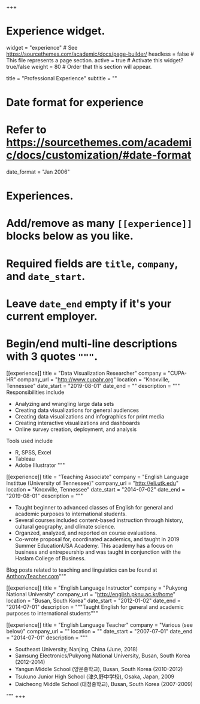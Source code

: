 +++
# Experience widget.
widget = "experience"  # See https://sourcethemes.com/academic/docs/page-builder/
headless = false  # This file represents a page section.
active = true  # Activate this widget? true/false
weight = 80  # Order that this section will appear.

title = "Professional Experience"
subtitle = ""

# Date format for experience
#   Refer to https://sourcethemes.com/academic/docs/customization/#date-format
date_format = "Jan 2006"

# Experiences.
#   Add/remove as many `[[experience]]` blocks below as you like.
#   Required fields are `title`, `company`, and `date_start`.
#   Leave `date_end` empty if it's your current employer.
#   Begin/end multi-line descriptions with 3 quotes `"""`.
[[experience]]
  title = "Data Visualization Researcher"
  company = "CUPA-HR"
  company_url = "http://www.cupahr.org"
  location = "Knoxville, Tennessee"
  date_start = "2019-08-01"
  date_end = ""
  description = """
  Responsibilities include
  
  * Analyzing and wrangling large data sets
  * Creating data visualizations for general audiences
  * Creating data visualizations and infographics for print media
  * Creating interactive visualizations and dashboards
  * Online survey creation, deployment, and analysis
  
  Tools used include
  
  * R, SPSS, Excel
  * Tableau
  * Adobe Illustrator
  """

[[experience]]
  title = "Teaching Associate"
  company = "English Language Instittue (University of Tennessee)"
  company_url = "http://eli.utk.edu"
  location = "Knoxville, Tennessee"
  date_start = "2014-07-02"
  date_end = "2019-08-01"
  description = """
  * Taught beginner to advanced classes of English for general and academic purposes to international students. 
  * Several courses included content-based instruction through history, cultural geography, and climate science.
  * Organzed, analyzed, and reported on course evaluations.
  * Co-wrote proposal for, coordinated academics, and taught in 2019 Summer EducationUSA Academy. This academy has a focus on business and entrepeurship and was taught in conjunction with the Haslam College of Business.
  
  Blog posts related to teaching and linguistics can be found at [AnthonyTeacher.com](http://www.anthonyteacher.com)"""

[[experience]]
  title = "English Language Instructor"
  company = "Pukyong National University"
  company_url = "http://english.pknu.ac.kr/home"
  location = "Busan, South Korea"
  date_start = "2012-01-02"
  date_end = "2014-07-01"
  description = """Taught English for general and academic purposes to international students"""

[[experience]]
  title = "English Language Teacher"
  company = "Various (see below)"
  company_url = ""
  location = ""
  date_start = "2007-07-01"
  date_end = "2014-07-01"
  description = """
  
  * Southeast University, Nanjing, China (June, 2018)
  * Samsung Electronics/Pukyong National University, Busan, South Korea (2012-2014)
  * Yangun Middle School (양운중학교), Busan, South Korea (2010-2012)
  * Tsukuno Junior High School (津久野中学校), Osaka, Japan, 2009
  * Daicheong Middle School (대청중학교), Busan, South Korea (2007-2009)
  
  """
+++
